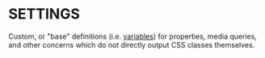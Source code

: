 # SETTINGS

Custom, or "base" definitions (i.e. [variables](https://developer.mozilla.org/en-US/docs/Web/CSS/Using_CSS_variables)) for properties, media queries, and other concerns
which do not directly output CSS classes themselves.

